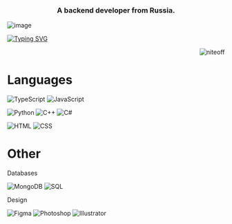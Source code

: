 <h3 align="center">A backend developer from Russia.</h3>

![image](https://github.com/NITEOFF/niteoff/blob/main/header.png?raw=true)

[![Typing SVG](https://readme-typing-svg.demolab.com?font=Roboto&weight=100&size=40&pause=1000&color=FFFFFF&background=515151&center=true&vCenter=true&random=true&width=1000&height=100&lines=Harukomi+%D0%BF%D0%BE%D0%B4+%D1%81%D1%82%D0%BE%D0%BB%D0%BE%D0%BC)](https://t.me/nitev01)

<p align="right"> <img src="https://komarev.com/ghpvc/?username=niteoff&label=Profile%20views&color=b8b8b8" alt="niteoff" /> </p>

# Languages
![TypeScript](https://img.shields.io/badge/TypeScript-%20-3178c6)
![JavaScript](https://img.shields.io/badge/JavaScript-%20-f7df1d)

![Python](https://img.shields.io/badge/Python-%20-3f82b6)
![C++](https://img.shields.io/badge/C++-%20-6a98cd)
![C#](https://img.shields.io/badge/C%23-%20-a076da)

![HTML](https://img.shields.io/badge/HTML-%20-f26327)
![CSS](https://img.shields.io/badge/CSS-%20-2aa8e3)
# Other
Databases

![MongoDB](https://img.shields.io/badge/MongoDB-%20-00f265)
![SQL](https://img.shields.io/badge/SQL-%20-e7730f)


Design

![Figma](https://img.shields.io/badge/Figma-%20-a356fe)
![Photoshop](https://img.shields.io/badge/Photoshop-%20-29a9ff)
![Illustrator](https://img.shields.io/badge/Illustrator-%20-ffac29)
